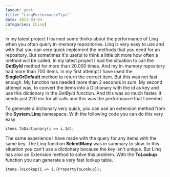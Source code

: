 ```yaml
---
layout: post
title: "LinqPerformanceTips"
date: 2013-03-04
categories: [Linq]
---
```


In my latest project I learned some thinks about the performance of Linq when you often query in-memory repositories. Linq is very easy to use and with that you can very quick implement the methods that you need for an repository. But sometimes it's useful to think a little bit more how often a method will be called. In my latest project I had the situation to call the **GetById** method for more than 20.000 times. And my in-memory repository had more than 700 items. In my first attempt I have used the **SingleOrDefault** method to return the correct item. But this was not fast enough. My function has needed more than 2 seconds in sum. My second attempt was, to convert the items into a Dictionary with the id as key and use this dictionary in the *GetById* function. And this was so much faster. It needs just 220 ms for all calls and this was the performance that I needed.

To generate a dictionary very quick, you can use an extension method from the **System.Linq**	 namespace. With the following code you can do this very easy

```
items.ToDictionary(i => i.Id);
```

The same experience I have made with the query for any items with the same key. The Linq function **SelectMany** was in summary to slow. In this situation you can't use a dictionary because the key isn't unique. But Linq has also an Extension method to solve this problem. With the **ToLookup** function you can generate a very fast lookup table.

```
items.ToLookup(i => i.{PropertyToLookup});
```
